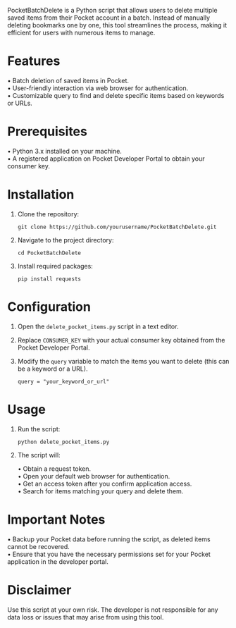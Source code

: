 PocketBatchDelete is a Python script that allows users to delete multiple saved items from their Pocket account in a batch. Instead of manually deleting bookmarks one by one, this tool streamlines the process, making it efficient for users with numerous items to manage.

# Features

• Batch deletion of saved items in Pocket.  
• User-friendly interaction via web browser for authentication.  
• Customizable query to find and delete specific items based on keywords or URLs.  

# Prerequisites

• Python 3.x installed on your machine.  
• A registered application on Pocket Developer Portal to obtain your consumer key.  

# Installation

1. Clone the repository:

    ```
    git clone https://github.com/yourusername/PocketBatchDelete.git
    ```
2. Navigate to the project directory:

    ```
    cd PocketBatchDelete
    ```
   
3. Install required packages:

    ```
    pip install requests
    ```
   
# Configuration

1. Open the `delete_pocket_items.py` script in a text editor.  
2. Replace `CONSUMER_KEY` with your actual consumer key obtained from the Pocket Developer Portal.  
3. Modify the `query` variable to match the items you want to delete (this can be a keyword or a URL).  

    ```
    query = "your_keyword_or_url"
    ```

# Usage

1. Run the script:

    ```
    python delete_pocket_items.py
    ```

2. The script will:

   • Obtain a request token.  
   • Open your default web browser for authentication.  
   • Get an access token after you confirm application access.  
   • Search for items matching your query and delete them.  

# Important Notes

• Backup your Pocket data before running the script, as deleted items cannot be recovered.  
• Ensure that you have the necessary permissions set for your Pocket application in the developer portal.  

# Disclaimer

Use this script at your own risk. The developer is not responsible for any data loss or issues that may arise from using this tool.
